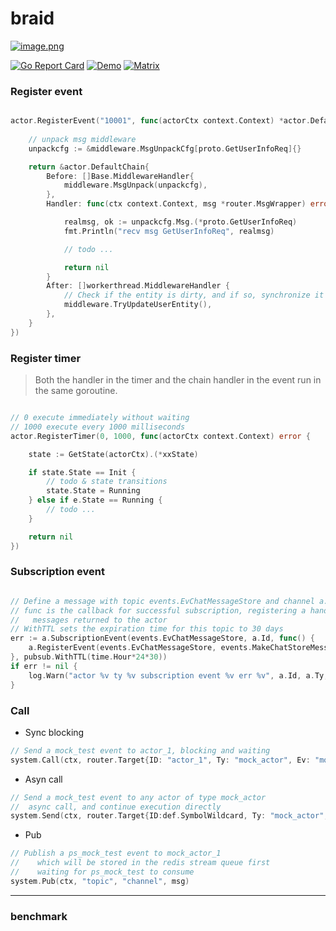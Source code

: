 # braid
> 

[![image.png](https://i.postimg.cc/3xNDLTwR/image.png)](https://postimg.cc/ts0TT8WQ)

[![Go Report Card](https://goreportcard.com/badge/github.com/pojol/braid?style=flat-square)](https://goreportcard.com/report/github.com/pojol/braid)
[![Demo](https://img.shields.io/badge/demo-braid--demo-brightgreen?style=flat-square)](https://github.com/pojol/braid-demo)
[![Matrix](https://img.shields.io/badge/chat-%23braid%3Amatrix.org-blue)](https://matrix.to/#/#braid-world:matrix.org)


### Register event
```go

actor.RegisterEvent("10001", func(actorCtx context.Context) *actor.DefaultChain {
    
    // unpack msg middleware
    unpackcfg := &middleware.MsgUnpackCfg[proto.GetUserInfoReq]{}

    return &actor.DefaultChain{
        Before: []Base.MiddlewareHandler{
            middleware.MsgUnpack(unpackcfg),
        },
        Handler: func(ctx context.Context, msg *router.MsgWrapper) error {

            realmsg, ok := unpackcfg.Msg.(*proto.GetUserInfoReq)
            fmt.Println("recv msg GetUserInfoReq", realmsg)

            // todo ...

            return nil
        }
        After: []workerthread.MiddlewareHandler {
            // Check if the entity is dirty, and if so, synchronize it to the cache
            middleware.TryUpdateUserEntity(),
        },
    }
})
```

### Register timer
> Both the handler in the timer and the chain handler in the event run in the same goroutine.
```go

// 0 execute immediately without waiting
// 1000 execute every 1000 milliseconds
actor.RegisterTimer(0, 1000, func(actorCtx context.Context) error {

    state := GetState(actorCtx).(*xxState)

    if state.State == Init {
        // todo & state transitions
        state.State = Running
    } else if e.State == Running {
        // todo ...
    } 

    return nil
})

```

### Subscription event
```go

// Define a message with topic events.EvChatMessageStore and channel a.Id (self)
// func is the callback for successful subscription, registering a handler function for
//   messages returned to the actor
// WithTTL sets the expiration time for this topic to 30 days
err := a.SubscriptionEvent(events.EvChatMessageStore, a.Id, func() {
    a.RegisterEvent(events.EvChatMessageStore, events.MakeChatStoreMessage)
}, pubsub.WithTTL(time.Hour*24*30))
if err != nil {
    log.Warn("actor %v ty %v subscription event %v err %v", a.Id, a.Ty, events.EvChatMessageStore, err.Error())
}
```

### Call
* Sync blocking
```go
// Send a mock_test event to actor_1, blocking and waiting
system.Call(ctx, router.Target{ID: "actor_1", Ty: "mock_actor", Ev: "mock_test"}, nil)
```

* Asyn call
```go
// Send a mock_test event to any actor of type mock_actor
//  async call, and continue execution directly
system.Send(ctx, router.Target{ID:def.SymbolWildcard, Ty: "mock_actor",Ev: "mock_test"}, nil)
```

* Pub
```go
// Publish a ps_mock_test event to mock_actor_1
//    which will be stored in the redis stream queue first
//    waiting for ps_mock_test to consume
system.Pub(ctx, "topic", "channel", msg)
```

---

### benchmark